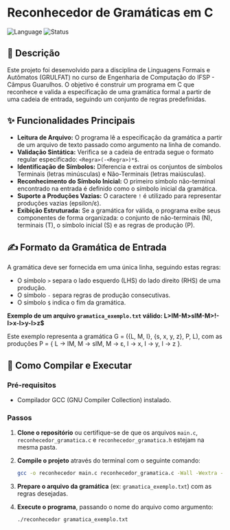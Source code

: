 # Reconhecedor de Gramáticas em C

![Language](https://img.shields.io/badge/Language-C-blue.svg)
![Status](https://img.shields.io/badge/Status-Projeto%20Acadêmico%20Concluído-green.svg)

## 📜 Descrição

Este projeto foi desenvolvido para a disciplina de Linguagens Formais e Autômatos (GRULFAT) no curso de Engenharia de Computação do IFSP - Câmpus Guarulhos. O objetivo é construir um programa em C que reconhece e valida a especificação de uma gramática formal a partir de uma cadeia de entrada, seguindo um conjunto de regras predefinidas.

## ✨ Funcionalidades Principais

- **Leitura de Arquivo:** O programa lê a especificação da gramática a partir de um arquivo de texto passado como argumento na linha de comando.
- **Validação Sintática:** Verifica se a cadeia de entrada segue o formato regular especificado: `<Regra>(-<Regra>)*$`.
- **Identificação de Símbolos:** Diferencia e extrai os conjuntos de símbolos Terminais (letras minúsculas) e Não-Terminais (letras maiúsculas).
- **Reconhecimento do Símbolo Inicial:** O primeiro símbolo não-terminal encontrado na entrada é definido como o símbolo inicial da gramática.
- **Suporte a Produções Vazias:** O caractere `!` é utilizado para representar produções vazias (epsilon/ε).
- **Exibição Estruturada:** Se a gramática for válida, o programa exibe seus componentes de forma organizada: o conjunto de não-terminais (N), terminais (T), o símbolo inicial (S) e as regras de produção (P).

## ✍️ Formato da Gramática de Entrada

A gramática deve ser fornecida em uma única linha, seguindo estas regras:
- O símbolo `>` separa o lado esquerdo (LHS) do lado direito (RHS) de uma produção.
- O símbolo `-` separa regras de produção consecutivas.
- O símbolo `$` indica o fim da gramática.

**Exemplo de um arquivo `gramatica_exemplo.txt` válido: L>IM-M>sIM-M>!-I>x-I>y-I>z$**

Este exemplo representa a gramática G = ({L, M, I}, {s, x, y, z}, P, L), com as produções P = { L → IM, M → sIM, M → ε, I → x, I → y, I → z }.

## 🚀 Como Compilar e Executar

### Pré-requisitos
- Compilador GCC (GNU Compiler Collection) instalado.

### Passos

1.  **Clone o repositório** ou certifique-se de que os arquivos `main.c`, `reconhecedor_gramatica.c` e `reconhecedor_gramatica.h` estejam na mesma pasta.

2.  **Compile o projeto** através do terminal com o seguinte comando:
    ```bash
    gcc -o reconhecedor main.c reconhecedor_gramatica.c -Wall -Wextra -std=c99
    ```

3.  **Prepare o arquivo da gramática** (ex: `gramatica_exemplo.txt`) com as regras desejadas.

4.  **Execute o programa**, passando o nome do arquivo como argumento:
    ```bash
    ./reconhecedor gramatica_exemplo.txt
    ```
